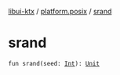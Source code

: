 [libui-ktx](../index.md) / [platform.posix](index.md) / [srand](./srand.md)

# srand

`fun srand(seed: `[`Int`](https://kotlinlang.org/api/latest/jvm/stdlib/kotlin/-int/index.html)`): `[`Unit`](https://kotlinlang.org/api/latest/jvm/stdlib/kotlin/-unit/index.html)
